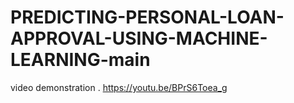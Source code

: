# PREDICTING-PERSONAL-LOAN-APPROVAL-USING-MACHINE-LEARNING-main

video demonstration . https://youtu.be/BPrS6Toea_g
